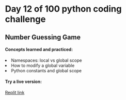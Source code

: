 <h1>Day 12 of 100 python coding challenge</h1>
<h2>Number Guessing Game</h2>
<h4>Concepts learned and practiced:</h4>
<li>Namespaces: local vs global scope
<li>How to modify a global variable
<li> Python constants and global scope
  <h4>Try a live version:</h4>
  <a href="https://replit.com/@NicholW/blackjack-start#main.py">Replit link</a>
